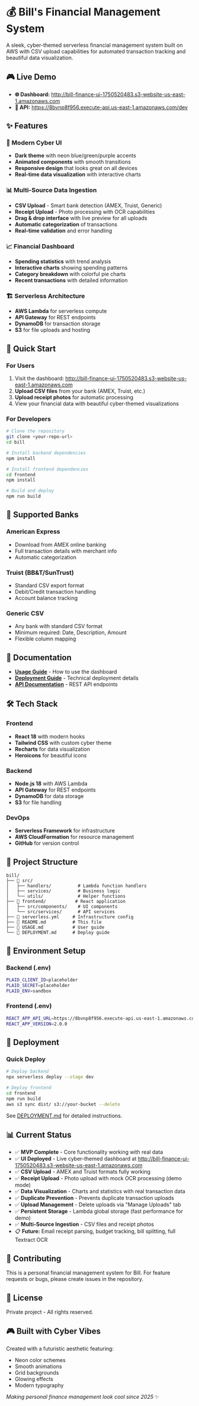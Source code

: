 # 💰 Bill's Financial Management System

A sleek, cyber-themed serverless financial management system built on AWS with CSV upload capabilities for automated transaction tracking and beautiful data visualization.

## 🎮 Live Demo

- **🌐 Dashboard:** http://bill-finance-ui-1750520483.s3-website-us-east-1.amazonaws.com
- **🔗 API:** https://8bvnp8f956.execute-api.us-east-1.amazonaws.com/dev

## ✨ Features

### 🎨 Modern Cyber UI
- **Dark theme** with neon blue/green/purple accents
- **Animated components** with smooth transitions
- **Responsive design** that looks great on all devices
- **Real-time data visualization** with interactive charts

### 📊 Multi-Source Data Ingestion
- **CSV Upload** - Smart bank detection (AMEX, Truist, Generic)
- **Receipt Upload** - Photo processing with OCR capabilities
- **Drag & drop interface** with live preview for all uploads
- **Automatic categorization** of transactions
- **Real-time validation** and error handling

### 📈 Financial Dashboard
- **Spending statistics** with trend analysis
- **Interactive charts** showing spending patterns
- **Category breakdown** with colorful pie charts
- **Recent transactions** with detailed information

### 🏗️ Serverless Architecture
- **AWS Lambda** for serverless compute
- **API Gateway** for REST endpoints
- **DynamoDB** for transaction storage
- **S3** for file uploads and hosting

## 🚀 Quick Start

### For Users
1. Visit the dashboard: http://bill-finance-ui-1750520483.s3-website-us-east-1.amazonaws.com
2. **Upload CSV files** from your bank (AMEX, Truist, etc.)
3. **Upload receipt photos** for automatic processing
4. View your financial data with beautiful cyber-themed visualizations

### For Developers
```bash
# Clone the repository
git clone <your-repo-url>
cd bill

# Install backend dependencies
npm install

# Install frontend dependencies
cd frontend
npm install

# Build and deploy
npm run build
```

## 📱 Supported Banks

### American Express
- Download from AMEX online banking
- Full transaction details with merchant info
- Automatic categorization

### Truist (BB&T/SunTrust)
- Standard CSV export format
- Debit/Credit transaction handling
- Account balance tracking

### Generic CSV
- Any bank with standard CSV format
- Minimum required: Date, Description, Amount
- Flexible column mapping

## 📖 Documentation

- **[Usage Guide](USAGE.md)** - How to use the dashboard
- **[Deployment Guide](DEPLOYMENT.md)** - Technical deployment details
- **[API Documentation](API.md)** - REST API endpoints

## 🛠️ Tech Stack

### Frontend
- **React 18** with modern hooks
- **Tailwind CSS** with custom cyber theme
- **Recharts** for data visualization
- **Heroicons** for beautiful icons

### Backend
- **Node.js 18** with AWS Lambda
- **API Gateway** for REST endpoints
- **DynamoDB** for data storage
- **S3** for file handling

### DevOps
- **Serverless Framework** for infrastructure
- **AWS CloudFormation** for resource management
- **GitHub** for version control

## 🎯 Project Structure

```
bill/
├── 📁 src/
│   ├── handlers/          # Lambda function handlers
│   ├── services/          # Business logic
│   └── utils/             # Helper functions
├── 📁 frontend/           # React application
│   ├── src/components/    # UI components
│   └── src/services/      # API services
├── 📄 serverless.yml     # Infrastructure config
├── 📄 README.md          # This file
├── 📄 USAGE.md           # User guide
└── 📄 DEPLOYMENT.md      # Deploy guide
```

## 🔧 Environment Setup

### Backend (.env)
```bash
PLAID_CLIENT_ID=placeholder
PLAID_SECRET=placeholder
PLAID_ENV=sandbox
```

### Frontend (.env)
```bash
REACT_APP_API_URL=https://8bvnp8f956.execute-api.us-east-1.amazonaws.com/dev
REACT_APP_VERSION=2.0.0
```

## 🚀 Deployment

### Quick Deploy
```bash
# Deploy backend
npx serverless deploy --stage dev

# Deploy frontend
cd frontend
npm run build
aws s3 sync dist/ s3://your-bucket --delete
```

See [DEPLOYMENT.md](DEPLOYMENT.md) for detailed instructions.

## 📊 Current Status

- ✅ **MVP Complete** - Core functionality working with real data
- ✅ **UI Deployed** - Live cyber-themed dashboard at http://bill-finance-ui-1750520483.s3-website-us-east-1.amazonaws.com
- ✅ **CSV Upload** - AMEX and Truist formats fully working
- ✅ **Receipt Upload** - Photo upload with mock OCR processing (demo mode)
- ✅ **Data Visualization** - Charts and statistics with real transaction data
- ✅ **Duplicate Prevention** - Prevents duplicate transaction uploads
- ✅ **Upload Management** - Delete uploads via "Manage Uploads" tab
- ✅ **Persistent Storage** - Lambda global storage (fast performance for demo)
- ✅ **Multi-Source Ingestion** - CSV files and receipt photos
- 📋 **Future:** Email receipt parsing, budget tracking, bill splitting, full Textract OCR

## 🤝 Contributing

This is a personal financial management system for Bill. For feature requests or bugs, please create issues in the repository.

## 📄 License

Private project - All rights reserved.

## 🎮 Built with Cyber Vibes

Created with a futuristic aesthetic featuring:
- Neon color schemes
- Smooth animations
- Grid backgrounds
- Glowing effects
- Modern typography

*Making personal finance management look cool since 2025* ✨